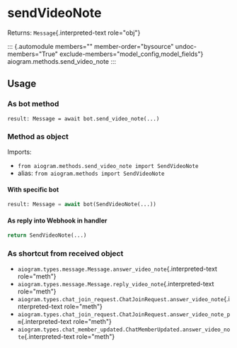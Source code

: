 # sendVideoNote

Returns: `Message`{.interpreted-text role="obj"}

::: {.automodule members="" member-order="bysource" undoc-members="True" exclude-members="model_config,model_fields"}
aiogram.methods.send_video_note
:::

## Usage

### As bot method

``` 
result: Message = await bot.send_video_note(...)
```

### Method as object

Imports:

-   `from aiogram.methods.send_video_note import SendVideoNote`
-   alias: `from aiogram.methods import SendVideoNote`

#### With specific bot

``` python
result: Message = await bot(SendVideoNote(...))
```

#### As reply into Webhook in handler

``` python
return SendVideoNote(...)
```

### As shortcut from received object

-   `aiogram.types.message.Message.answer_video_note`{.interpreted-text
    role="meth"}
-   `aiogram.types.message.Message.reply_video_note`{.interpreted-text
    role="meth"}
-   `aiogram.types.chat_join_request.ChatJoinRequest.answer_video_note`{.interpreted-text
    role="meth"}
-   `aiogram.types.chat_join_request.ChatJoinRequest.answer_video_note_pm`{.interpreted-text
    role="meth"}
-   `aiogram.types.chat_member_updated.ChatMemberUpdated.answer_video_note`{.interpreted-text
    role="meth"}
